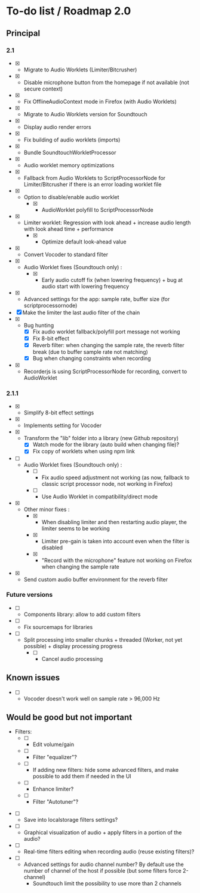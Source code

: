 # To-do list / Roadmap 2.0


## Principal

### 2.1

* [x] - Migrate to Audio Worklets (Limiter/Bitcrusher)
* [x] - Disable microphone button from the homepage if not available (not secure context)
* [x] - Fix OfflineAudioContext mode in Firefox (with Audio Worklets)
* [x] - Migrate to Audio Worklets version for Soundtouch
* [x] - Display audio render errors
* [x] - Fix building of audio worklets (imports)
* [x] - Bundle SoundtouchWorkletProcessor
* [x] - Audio worklet memory optimizations
* [x] - Fallback from Audio Worklets to ScriptProcessorNode for Limiter/Bitcrusher if there is an error loading worklet file
* [x] - Option to disable/enable audio worklet
    * [x] - AudioWorklet polyfill to ScriptProcessorNode
* [x] - Limiter worklet: Regression with look ahead + increase audio length with look ahead time + performance
    * [x] - Optimize default look-ahead value
* [x] - Convert Vocoder to standard filter
* [x] - Audio Worklet fixes (Soundtouch only) :
    * [x] - Early audio cutoff fix (when lowering frequency) + bug at audio start with lowering frequency
* [x] - Advanced settings for the app: sample rate, buffer size (for scriptprocessornode)
* [x] Make the limiter the last audio filter of the chain
* [x] - Bug hunting
    * [x] Fix audio worklet fallback/polyfill port message not working
    * [x] Fix 8-bit effect
    * [x] Reverb filter: when changing the sample rate, the reverb filter break (due to buffer sample rate not matching)
    * [x] Bug when changing constraints when recording
* [x] - Recorderjs is using ScriptProcessorNode for recording, convert to AudioWorklet

### 2.1.1

* [x] - Simplify 8-bit effect settings
* [x] - Implements setting for Vocoder
* [x] - Transform the "lib" folder into a library (new Github repository)
    * [x] Watch mode for the library (auto build when changing file)?
    * [x] Fix copy of worklets when using npm link
* [ ] - Audio Worklet fixes (Soundtouch only) :
    * [ ] - Fix audio speed adjustment not working (as now, fallback to classic script processor node, not working in Firefox)
    * [ ] - Use Audio Worklet in compatibility/direct mode
* [x] - Other minor fixes :
    * [x] - When disabling limiter and then restarting audio player, the limiter seems to be working
    * [x] - Limiter pre-gain is taken into account even when the filter is disabled
    * [x] - "Record with the microphone" feature not working on Firefox when changing the sample rate
* [x] - Send custom audio buffer environment for the reverb filter

### Future versions

* [ ] - Components library: allow to add custom filters
* [ ] - Fix sourcemaps for libraries
* [ ] - Split processing into smaller chunks + threaded (Worker, not yet possible) + display processing progress
    * [ ] - Cancel audio processing

## Known issues

* [ ] - Vocoder doesn't work well on sample rate > 96,000 Hz

## Would be good but not important

* Filters:
    * [ ] - Edit volume/gain
    * [ ] - Filter "equalizer"?
    * [ ] - If adding new filters: hide some advanced filters, and make possible to add them if needed in the UI
    * [ ] - Enhance limiter?
    * [ ] - Filter "Autotuner"?
* [ ] - Save into localstorage filters settings?
* [ ] - Graphical visualization of audio + apply filters in a portion of the audio?
* [ ] - Real-time filters editing when recording audio (reuse existing filters)?
* [ ] - Advanced settings for audio channel number? By default use the number of channel of the host if possible (but some filters force 2-channel)
    * Soundtouch limit the possibility to use more than 2 channels
